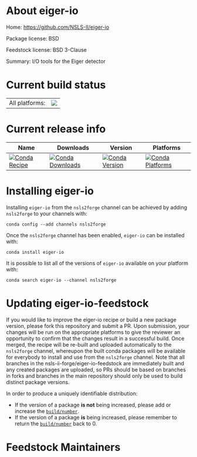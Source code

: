 About eiger-io
==============

Home: https://github.com/NSLS-II/eiger-io

Package license: BSD

Feedstock license: BSD 3-Clause

Summary: I/O tools for the Eiger detector



Current build status
====================


<table><tr><td>All platforms:</td>
    <td>
      <a href="https://dev.azure.com/nsls2forge/nsls2forge/_build/latest?definitionId=90&branchName=master">
        <img src="https://dev.azure.com/nsls2forge/nsls2forge/_apis/build/status/eiger-io-feedstock?branchName=master">
      </a>
    </td>
  </tr>
</table>

Current release info
====================

| Name | Downloads | Version | Platforms |
| --- | --- | --- | --- |
| [![Conda Recipe](https://img.shields.io/badge/recipe-eiger--io-green.svg)](https://anaconda.org/nsls2forge/eiger-io) | [![Conda Downloads](https://img.shields.io/conda/dn/nsls2forge/eiger-io.svg)](https://anaconda.org/nsls2forge/eiger-io) | [![Conda Version](https://img.shields.io/conda/vn/nsls2forge/eiger-io.svg)](https://anaconda.org/nsls2forge/eiger-io) | [![Conda Platforms](https://img.shields.io/conda/pn/nsls2forge/eiger-io.svg)](https://anaconda.org/nsls2forge/eiger-io) |

Installing eiger-io
===================

Installing `eiger-io` from the `nsls2forge` channel can be achieved by adding `nsls2forge` to your channels with:

```
conda config --add channels nsls2forge
```

Once the `nsls2forge` channel has been enabled, `eiger-io` can be installed with:

```
conda install eiger-io
```

It is possible to list all of the versions of `eiger-io` available on your platform with:

```
conda search eiger-io --channel nsls2forge
```




Updating eiger-io-feedstock
===========================

If you would like to improve the eiger-io recipe or build a new
package version, please fork this repository and submit a PR. Upon submission,
your changes will be run on the appropriate platforms to give the reviewer an
opportunity to confirm that the changes result in a successful build. Once
merged, the recipe will be re-built and uploaded automatically to the
`nsls2forge` channel, whereupon the built conda packages will be available for
everybody to install and use from the `nsls2forge` channel.
Note that all branches in the nsls-ii-forge/eiger-io-feedstock are
immediately built and any created packages are uploaded, so PRs should be based
on branches in forks and branches in the main repository should only be used to
build distinct package versions.

In order to produce a uniquely identifiable distribution:
 * If the version of a package **is not** being increased, please add or increase
   the [``build/number``](https://conda.io/docs/user-guide/tasks/build-packages/define-metadata.html#build-number-and-string).
 * If the version of a package **is** being increased, please remember to return
   the [``build/number``](https://conda.io/docs/user-guide/tasks/build-packages/define-metadata.html#build-number-and-string)
   back to 0.

Feedstock Maintainers
=====================


